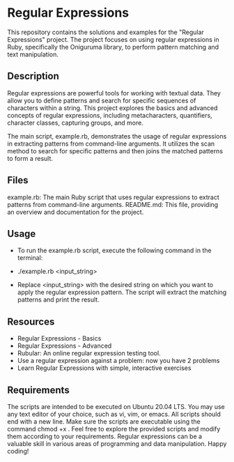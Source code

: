 # Regular Expressions
This repository contains the solutions and examples for the "Regular Expressions" project. The project focuses on using regular expressions in Ruby, specifically the Oniguruma library, to perform pattern matching and text manipulation.

## Description
Regular expressions are powerful tools for working with textual data. They allow you to define patterns and search for specific sequences of characters within a string. This project explores the basics and advanced concepts of regular expressions, including metacharacters, quantifiers, character classes, capturing groups, and more.

The main script, example.rb, demonstrates the usage of regular expressions in extracting patterns from command-line arguments. It utilizes the scan method to search for specific patterns and then joins the matched patterns to form a result.

## Files
example.rb: The main Ruby script that uses regular expressions to extract patterns from command-line arguments.
README.md: This file, providing an overview and documentation for the project.

## Usage
- To run the example.rb script, execute the following command in the terminal:

- ./example.rb <input_string>
- Replace <input_string> with the desired string on which you want to apply the regular expression pattern. The script will extract the matching patterns and print the result.

## Resources
- Regular Expressions - Basics
- Regular Expressions - Advanced
- Rubular: An online regular expression testing tool.
- Use a regular expression against a problem: now you have 2 problems
- Learn Regular Expressions with simple, interactive exercises

## Requirements
The scripts are intended to be executed on Ubuntu 20.04 LTS.
You may use any text editor of your choice, such as vi, vim, or emacs.
All scripts should end with a new line.
Make sure the scripts are executable using the command chmod +x <filename>.
Feel free to explore the provided scripts and modify them according to your requirements. Regular expressions can be a valuable skill in various areas of programming and data manipulation. Happy coding!

